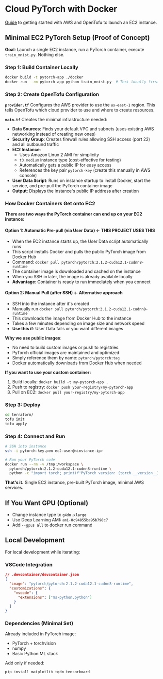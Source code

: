 # Cloud PyTorch with Docker

[Guide](https://github.com/francisco-camargo/opentofu-aws-hello-world) to getting started with AWS and OpenTofu to launch an EC2 instance.

## Minimal EC2 PyTorch Setup (Proof of Concept)

**Goal**: Launch a single EC2 instance, run a PyTorch container, execute `train_mnist.py`. Nothing else.

### Step 1: Build Container Locally

```bash
docker build -t pytorch-app ./docker
docker run --rm pytorch-app python train_mnist.py  # Test locally first
```

### Step 2: Create OpenTofu Configuration

**`provider.tf`**
Configures the AWS provider to use the `us-east-1` region. This tells OpenTofu which cloud provider to use and where to create resources.

**`main.tf`**
Creates the minimal infrastructure needed:

- **Data Sources**: Finds your default VPC and subnets (uses existing AWS networking instead of creating new ones)
- **Security Group**: Creates firewall rules allowing SSH access (port 22) and all outbound traffic
- **EC2 Instance**:
    - Uses Amazon Linux 2 AMI for simplicity
    - `t3.medium` instance type (cost-effective for testing)
    - Automatically gets a public IP for easy access
    - References the key pair `pytorch-key` (create this manually in AWS console)
- **User Data Script**: Runs on instance startup to install Docker, start the service, and pre-pull the PyTorch container image
- **Output**: Displays the instance's public IP address after creation

### How Docker Containers Get onto EC2

**There are two ways the PyTorch container can end up on your EC2 instance:**

#### **Option 1: Automatic Pre-pull (via User Data) ← THIS PROJECT USES THIS**

- When the EC2 instance starts up, the User Data script automatically runs
- This script installs Docker and pulls the public PyTorch image from Docker Hub
- Command: `docker pull pytorch/pytorch:2.1.2-cuda12.1-cudnn8-runtime`
- The container image is downloaded and cached on the instance
- When you SSH in later, the image is already available locally
- **Advantage**: Container is ready to run immediately when you connect

#### **Option 2: Manual Pull (after SSH) ← Alternative approach**

- SSH into the instance after it's created
- Manually run `docker pull pytorch/pytorch:2.1.2-cuda12.1-cudnn8-runtime`
- This downloads the image from Docker Hub to the instance
- Takes a few minutes depending on image size and network speed
- **Use this if**: User Data fails or you want different images

**Why we use public images:**

- No need to build custom images or push to registries
- PyTorch official images are maintained and optimized
- Simply reference them by name: `pytorch/pytorch:tag`
- Docker automatically downloads from Docker Hub when needed

**If you want to use your custom container:**

1. Build locally: `docker build -t my-pytorch-app .`
2. Push to registry: `docker push your-registry/my-pytorch-app`
3. Pull on EC2: `docker pull your-registry/my-pytorch-app`

### Step 3: Deploy

```bash
cd terraform/
tofu init
tofu apply
```

### Step 4: Connect and Run

```bash
# SSH into instance
ssh -i pytorch-key.pem ec2-user@<instance-ip>

# Run your PyTorch code
docker run --rm -v /tmp:/workspace \
  pytorch/pytorch:2.1.2-cuda12.1-cudnn8-runtime \
  python -c "import torch; print(f'PyTorch version: {torch.__version__}')"
```

**That's it.** Single EC2 instance, pre-built PyTorch image, minimal AWS services.

## If You Want GPU (Optional)

- Change instance type to `g4dn.xlarge`
- Use Deep Learning AMI: `ami-0c94855ba95b798c7`
- Add `--gpus all` to docker run command

## Local Development

For local development while iterating:

### VSCode Integration

```json
// .devcontainer/devcontainer.json
{
  "image": "pytorch/pytorch:2.1.2-cuda12.1-cudnn8-runtime",
  "customizations": {
    "vscode": {
      "extensions": ["ms-python.python"]
    }
  }
}
```

### Dependencies (Minimal Set)

Already included in PyTorch image:

- PyTorch + torchvision
- numpy
- Basic Python ML stack

Add only if needed:

```bash
pip install matplotlib tqdm tensorboard
```
